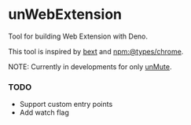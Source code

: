 # unWebExtension

Tool for building Web Extension with Deno.

This tool is inspired by [bext](https://deno.land/x/bext) and [npm:@types/chrome](https://github.com/DefinitelyTyped/DefinitelyTyped/tree/master/types/chrome).

NOTE: Currently in developments for only [unMute](https://github.com/jnosis/unMute).

### TODO

- Support custom entry points
- Add watch flag
